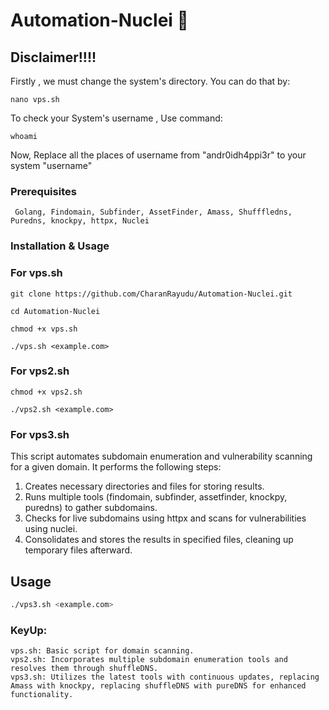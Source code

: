 # Automation-Nuclei 🤖

## Disclaimer!!!!

 Firstly , we must change the system's directory. You can do that by:

    nano vps.sh

 To check your System's username , Use command:
    
    whoami

 Now, Replace all the places of username from "andr0idh4ppi3r" to your system "username"


### Prerequisites
     Golang, Findomain, Subfinder, AssetFinder, Amass, Shufffledns, Puredns, knockpy, httpx, Nuclei 

### Installation & Usage

### For vps.sh
```
git clone https://github.com/CharanRayudu/Automation-Nuclei.git

cd Automation-Nuclei

chmod +x vps.sh

./vps.sh <example.com>
```
### For vps2.sh
```
chmod +x vps2.sh

./vps2.sh <example.com>
```

### For vps3.sh

This script automates subdomain enumeration and vulnerability scanning for a given domain. It performs the following steps:

1. Creates necessary directories and files for storing results.
2. Runs multiple tools (findomain, subfinder, assetfinder, knockpy, puredns) to gather subdomains.
3. Checks for live subdomains using httpx and scans for vulnerabilities using nuclei.
4. Consolidates and stores the results in specified files, cleaning up temporary files afterward.

## Usage

```bash
./vps3.sh <example.com>
```

### KeyUp:

    vps.sh: Basic script for domain scanning.
    vps2.sh: Incorporates multiple subdomain enumeration tools and resolves them through shuffleDNS.
    vps3.sh: Utilizes the latest tools with continuous updates, replacing Amass with knockpy, replacing shuffleDNS with pureDNS for enhanced functionality.
